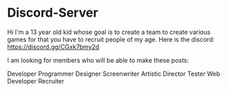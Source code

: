 # Discord-Server
Hi I'm a 13 year old kid whose goal is to create a team to create various games for that you have to recruit people of my age. Here is the discord: https://discord.gg/CGxk7bmy2d


I am looking for members who will be able to make these posts:

Developer 
Programmer
Designer
Screenwriter
Artistic Director
Tester
Web Developer
Recruiter
